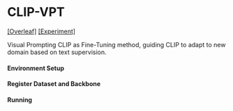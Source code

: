 # CLIP-VPT
[[Overleaf]]() [[Experiment]](https://docs.google.com/spreadsheets/d/1VdLHwpSc6WaDBDBAlwTeeVHV2-NfAFiPXYJk1-J5hxs)

Visual Prompting CLIP as Fine-Tuning method, guiding CLIP to adapt to new domain based on text supervision. 

#### Environment Setup 

#### Register Dataset and Backbone

#### Running
